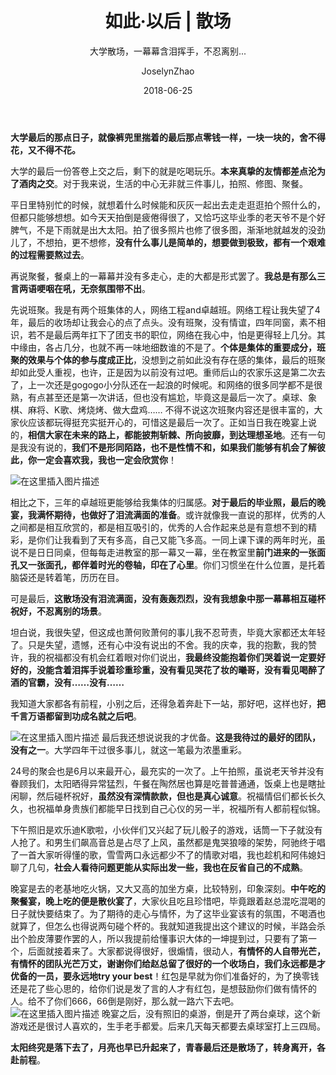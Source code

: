 ﻿---
layout:     post
title:      如此·以后 | 散场
subtitle:   大学散场，一幕幕含泪挥手，不忍离别...
music:      <embed src="//music.163.com/style/swf/widget.swf?sid=137473&type=2&auto=1&width=320&height=66" width="340" height="86"  allowNetworking="all"></embed>
date:       2018-06-25
author:     JoselynZhao
header-img: img/home-bg-o.jpg
catalog: true
tags:
    - 如此·以后
---

**大学最后的那点日子，就像裤兜里揣着的最后那点零钱一样，一块一块的，舍不得花，又不得不花。**

大学的最后一份答卷上交之后，剩下的就是吃喝玩乐。**本来真挚的友情都差点沦为了酒肉之交**。对于我来说，生活的中心无非就三件事儿，拍照、修图、聚餐。

平日里特别忙的时候，就想着什么时候能和灰灰一起出去走走逛逛拍个照什么的，但都只能够想想。如今天天拍倒是疲倦得很了，又恰巧这毕业季的老天爷不是个好脾气，不是下雨就是出大太阳。拍了很多照片也修了很多图，渐渐地就越发的没劲儿了，不想拍，更不想修，**没有什么事儿是简单的，想要做到极致，都有一个艰难的过程需要熬过去**。

再说聚餐，餐桌上的一幕幕并没有多走心，走的大都是形式罢了。**我总是有那么三言两语哽咽在吼，无奈氛围带不出**。

先说班聚。我是有两个班集体的人，网络工程and卓越班。网络工程让我失望了4年，最后的收场却让我会心的点了点头。没有班聚，没有情谊，四年同窗，素不相识，若不是最后两年扛下了团支书的职位，网络在我心中，怕是更得轻上几分。其中缘由，各占几分，也就不再一味地细数谁的不是了。**个体是集体的重要成分，班聚的效果与个体的参与度成正比**，没想到之前如此没有存在感的集体，最后的班聚却如此受人重视，也许，正是因为以前没有过吧。重师后山的农家乐这是第二次去了，上一次还是gogogo小分队还在一起浪的时候呢。和网络的很多同学都不是很熟，有点甚至还是第一次讲话，但也没有尴尬，毕竟这是最后一次了。桌球、象棋、麻将、K歌、烤烧烤、做大盘鸡…… 不得不说这次班聚内容还是很丰富的，大家伙应该都玩得挺充实挺开心的，可惜这是最后一次了。正如当日我在晚宴上说的，**相信大家在未来的路上，都能披荆斩棘、所向披靡，到达理想圣地**。还有一句是我没有说的，**我们不是形同陌路，也不是性情不和，如果我们能够有机会了解彼此，你一定会喜欢我，我也一定会欣赏你**！

![在这里插入图片描述](https://img-blog.csdnimg.cn/20190501152541605.png?x-oss-process=image/watermark,type_ZmFuZ3poZW5naGVpdGk,shadow_10,text_aHR0cHM6Ly9ibG9nLmNzZG4ubmV0L05HVWV2ZXIxNQ==,size_16,color_FFFFFF,t_70)

相比之下，三年的卓越班更能够给我集体的归属感。**对于最后的毕业照，最后的晚宴，我满怀期待，也做好了泪流满面的准备**。或许就像我一直说的那样，优秀的人之间都是相互欣赏的，都是相互吸引的，优秀的人合作起来总是有意想不到的精彩，是你们让我看到了天有多高，自己又能飞多高。一同上课下课的两年时光，虽说不是日日同桌，但每每走进教室的那一幕又一幕，坐在教室里**前门进来的一张面孔又一张面孔，都伴着时光的卷轴，印在了心里**。你们习惯坐在什么位置，是托着脑袋还是转着笔，历历在目。

可是最后，**这散场没有泪流满面，没有轰轰烈烈，没有我想象中那一幕幕相互碰杯祝好，不忍离别的场景**。

坦白说，我很失望，但这成也萧何败萧何的事儿我不忍苛责，毕竟大家都还太年轻了。只是失望，遗憾，还有心中没有说出的不舍。我的庆幸，我的抱歉，我的赞许，我的祝福都没有机会红着眼对你们说出，**我最终没能抱着你们哭着说一定要好好的，没能含着泪挥手说着珍重珍重，没有看见哭花了妆的曦哥，没有看见喝醉了酒的官霸，没有……没有……** 

我知道大家都各有前程，小别之后，还得急着奔赴下一站，那好吧，这样也好，**把千言万语都留到功成名就之后吧**。

![在这里插入图片描述](https://img-blog.csdnimg.cn/20190501152548721.png?x-oss-process=image/watermark,type_ZmFuZ3poZW5naGVpdGk,shadow_10,text_aHR0cHM6Ly9ibG9nLmNzZG4ubmV0L05HVWV2ZXIxNQ==,size_16,color_FFFFFF,t_70)
最后我还想说说我的才优备。**这是我待过的最好的团队，没有之一**。大学四年干过很多事儿，就这一笔最为浓墨重彩。

24号的聚会也是6月以来最开心，最充实的一次了。上午拍照，虽说老天爷并没有眷顾我们，太阳晒得异常猛烈，午餐在陶然居也算是吃普普通通，饭桌上也是瞎扯闲聊，然后碰杯祝好，**虽然没有深情款款，但也是真心诚意**。祝福情侣们都长长久久，也祝福单身贵族们都能早日找到自己心仪的另一半，祝福所有人都前程似锦。

下午照旧是欢乐迪K歌啦，小伙伴们又兴起了玩儿骰子的游戏，话筒一下子就没有人抢了。和男生们飙高音总是占尽了上风，虽然都是鬼哭狼嚎的架势，阿驰终于唱了一首大家听得懂的歌，雪雪两口永远都少不了的情歌对唱，我也趁机和阿伟媳妇聊了几句，**社会人看待问题更能从实际出发一些，我也在反省自己的不成熟**。

晚宴是去的老基地吃火锅，又大又高的加坐方桌，比较特别，印象深刻。**中午吃的聚餐宴，晚上吃的便是散伙宴了**，大家伙且吃且珍惜吧，毕竟跟着赵总混吃混喝的日子就快要结束了。为了期待的走心与情怀，为了这毕业宴该有的氛围，不喝酒也就算了，但怎么也得说两句碰个杯的。我就知道我提出这个建议的时候，半路会杀出个脸皮薄要作罢的人，所以我提前给懂事识大体的一坤提到过，只要有了第一个，后面就接着来了。大家都说得很好，很煽情，很动人，**有情怀的人自带光芒，有情怀的团队光芒万丈，谢谢你们给赵总留了很好的一个收场白，我们永远都是才优备的一员，要永远地try your best**！红包是早就为你们准备好的，为了换零钱还是花了些心思的，给你们说是发了言的人才有红包，是想鼓励你们做有情怀的人。给不了你们666，66倒是刚好，那么就一路六下去吧。
![在这里插入图片描述](https://img-blog.csdnimg.cn/20190501152557800.png?x-oss-process=image/watermark,type_ZmFuZ3poZW5naGVpdGk,shadow_10,text_aHR0cHM6Ly9ibG9nLmNzZG4ubmV0L05HVWV2ZXIxNQ==,size_16,color_FFFFFF,t_70)
晚宴之后，没有照旧的桌游，倒是开了两台桌球，这个新游戏还是很讨人喜欢的，生手老手都爱。后来几天每天都要去桌球室打上三四局。

**太阳终究是落下去了，月亮也早已升起来了，青春最后还是散场了，转身离开，各赴前程**。

